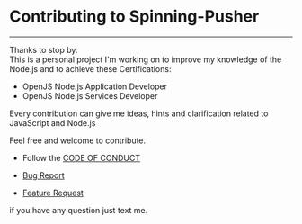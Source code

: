 # Contributing to Spinning-Pusher

___

Thanks to stop by.  
This is a personal project I'm working on to improve my knowledge of the Node.js and to achieve these Certifications:

- OpenJS Node.js Application Developer
- OpenJS Node.js Services Developer

Every contribution can give me ideas, hints and clarification related to JavaScript and Node.js

Feel free and welcome to contribute.

- Follow the [CODE OF CONDUCT](https://github.com/simonedelpopolo/spinning-pusher/blob/main/.github/CODE_OF_CONDUCT.md)

- [Bug Report](https://github.com/simonedelpopolo/spinning-pusher/blob/main/.github/ISSUE_TEMPLATE/bug_report.md)

- [Feature Request](https://github.com/simonedelpopolo/spinning-pusher/blob/main/.github/ISSUE_TEMPLATE/feature_request.md)

if you have any question just text me.
